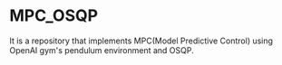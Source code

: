 # MPC_OSQP

It is a repository that implements MPC(Model Predictive Control) using OpenAI gym's pendulum environment and OSQP.
